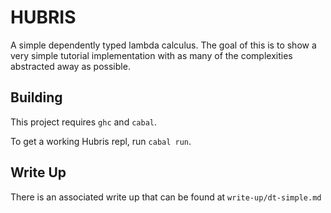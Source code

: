 # HUBRIS

A simple dependently typed lambda calculus. The goal of this is to show
a very simple tutorial implementation with as many of the complexities
abstracted away as possible.

## Building
This project requires `ghc` and `cabal`.

To get a working Hubris repl, run `cabal run`.

## Write Up
There is an associated write up that can be found at
`write-up/dt-simple.md`
